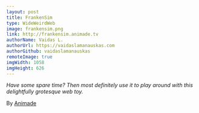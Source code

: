 ```yaml
---
layout: post
title: FrankenSim
type: WideWeirdWeb
image: frankensim.png
link: http://frankensim.animade.tv
authorName: Vaidas L.
authorUrl: https://vaidaslamanauskas.com
authorGithub: vaidaslamanauskas
remoteImage: true
imgWidth: 1058
imgHeight: 626
---
```


_Have some spare time? Then most definitely use it to play around with this delightfully grotesque web toy._

By [Animade](http://animade.tv)
